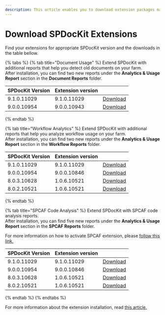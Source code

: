 ```yaml
---
description: This article enables you to download extension packages manually.
---
```


# Download SPDocKit Extensions

Find your extensions for appropriate SPDocKit version and the downloads in the table bellow.

{% tabs %}
{% tab title="Document Usage" %}
Extend SPDocKit with additional reports that help you detect old documents on your farm.  
After installation, you can find two new reports under the **Analytics & Usage Report** section in the **Document Reports** folder.

| SPDocKit Version | Extension version |  |
| :--- | :--- | :--- |
| 9.1.0.11029 | 9.1.0.11029 | [Download](http://extensions.spdockit.com/api/v2/package/syskit.spdockit.plugins.documentusage/9.1.0.11029) |
| 9.0.0.10954 | 9.0.0.10943 | [Download](http://extensions.spdockit.com/api/v2/package/syskit.spdockit.plugins.documentusage/9.0.0.10943) |
{% endtab %}

{% tab title="Workflow Analytics" %}
Extend SPDocKit with additional reports that help you analyze workflow usage on your farm.  
After installation, you can find two new reports under the **Analytics & Usage Report** section in the **Workflow Reports** folder.

| SPDocKit Version | Extension version |  |
| :--- | :--- | :--- |
| 9.1.0.11029 | 9.1.0.11029 | [Download](http://extensions.spdockit.com/api/v2/package/syskit.spdockit.plugins.workflowanalytics/9.1.0.11029) |
| 9.0.0.10954 | 9.0.0.10846 | [Download](http://extensions.spdockit.com/api/v2/package/syskit.spdockit.plugins.workflowanalytics/9.0.0.10846) |
| 8.0.3.10628 | 1.0.6.10521 | [Download](http://extensions.spdockit.com/api/v2/package/acceleratio.spdockit.plugins.workflowanalytics/1.0.6.10521) |
| 8.0.2.10521 | 1.0.6.10521 | [Download](http://extensions.spdockit.com/api/v2/package/acceleratio.spdockit.plugins.workflowanalytics/1.0.6.10521) |
{% endtab %}

{% tab title="SPCAF Code Analysis" %}
Extend SPDocKit with SPCAF code analysis reports.  
After installation, you can find five new reports under the **Analytics & Usage Report** section in the **SPCAF Reports** folder.

For more information on how to activate SPCAF extension, please [follow this link.](activate-spcaf-extension.md)

| SPDocKit Version | Extension version |  |
| :--- | :--- | :--- |
| 9.1.0.11029 | 9.1.0.11029 | [Download](http://extensions.spdockit.com/api/v2/package/syskit.spdockit.plugins.spcaf/9.1.0.11029) |
| 9.0.0.10954 | 9.0.0.10846 | [Download](http://extensions.spdockit.com/api/v2/package/syskit.spdockit.plugins.spcaf/9.0.0.10846) |
| 8.0.3.10628 | 1.0.6.10521 | [Download](http://extensions.spdockit.com/api/v2/package/acceleratio.spdockit.plugins.spcaf/1.0.6.10521) |
| 8.0.2.10521 | 1.0.6.10521 | [Download](http://extensions.spdockit.com/api/v2/package/acceleratio.spdockit.plugins.spcaf/1.0.6.10521) |
{% endtab %}
{% endtabs %}

For more information about the extension installation, read [this article.](install-spdockit-extensions.md)





